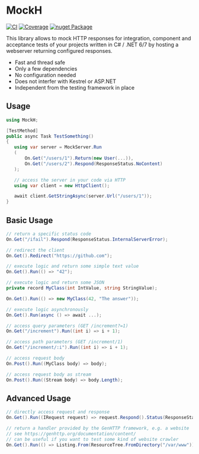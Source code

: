 # MockH

[![CI](https://github.com/Kaliumhexacyanoferrat/MockH/actions/workflows/ci.yml/badge.svg)](https://github.com/Kaliumhexacyanoferrat/MockH/actions/workflows/ci.yml) [![Coverage](https://sonarcloud.io/api/project_badges/measure?project=Kaliumhexacyanoferrat_MockH&metric=coverage)](https://sonarcloud.io/summary/new_code?id=Kaliumhexacyanoferrat_MockH) [![nuget Package](https://img.shields.io/nuget/v/MockH.svg)](https://www.nuget.org/packages/MockH/)

This library allows to mock HTTP responses for integration, component and acceptance tests of your projects written in C# / .NET 6/7 by hosting a webserver returning configured responses.

- Fast and thread safe
- Only a few dependencies
- No configuration needed
- Does not interfer with Kestrel or ASP.NET
- Independent from the testing framework in place

## Usage

```csharp
using MockH;

[TestMethod]
public async Task TestSomething() 
{
   using var server = MockServer.Run
   (
       On.Get("/users/1").Return(new User(...)),
       On.Get("/users/2").Respond(ResponseStatus.NoContent)
   );

   // access the server in your code via HTTP
   using var client = new HttpClient();

   await client.GetStringAsync(server.Url("/users/1"));
}
```

## Basic Usage

```csharp
// return a specific status code
On.Get("/ifail").Respond(ResponseStatus.InternalServerError);

// redirect the client
On.Get().Redirect("https://github.com");

// execute logic and return some simple text value
On.Get().Run(() => "42");

// execute logic and return some JSON
private record MyClass(int IntValue, string StringValue);

On.Get().Run(() => new MyClass(42, "The answer"));

// execute logic asynchronously
On.Get().Run(async () => await ...);

// access query parameters (GET /increment?=1)
On.Get("/increment").Run((int i) => i + 1);

// access path parameters (GET /increment/1)
On.Get("/increment/:i").Run((int i) => i + 1);

// access request body
On.Post().Run((MyClass body) => body);

// access request body as stream
On.Post().Run((Stream body) => body.Length);
```

## Advanced Usage

```csharp
// directly access request and response
On.Get().Run((IRequest request) => request.Respond().Status(ResponseStatus.BadRequest));

// return a handler provided by the GenHTTP framework, e.g. a website
// see https://genhttp.org/documentation/content/
// can be useful if you want to test some kind of website crawler
On.Get().Run(() => Listing.From(ResourceTree.FromDirectory("/var/www")));
```
